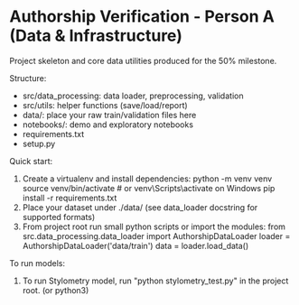 # Authorship Verification - Person A (Data & Infrastructure)

Project skeleton and core data utilities produced for the 50% milestone.

Structure:
- src/data_processing: data loader, preprocessing, validation
- src/utils: helper functions (save/load/report)
- data/: place your raw train/validation files here
- notebooks/: demo and exploratory notebooks
- requirements.txt
- setup.py

Quick start:
1. Create a virtualenv and install dependencies:
   python -m venv venv
   source venv/bin/activate   # or venv\Scripts\activate on Windows
   pip install -r requirements.txt
2. Place your dataset under ./data/ (see data_loader docstring for supported formats)
3. From project root run small python scripts or import the modules:
   from src.data_processing.data_loader import AuthorshipDataLoader
   loader = AuthorshipDataLoader('data/train')
   data = loader.load_data()

To run models:
1. To run Stylometry model, run "python stylometry_test.py" in the project root. (or python3)

